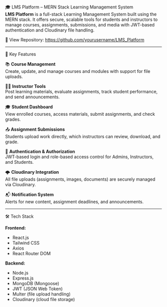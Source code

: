 🎓 LMS Platform – MERN Stack Learning Management System  
**LMS Platform** is a full-stack Learning Management System built using the MERN stack. It offers secure, scalable tools for students and instructors to manage courses, assignments, submissions, and media with JWT-based authentication and Cloudinary file handling.

  
🔗 View Repository: https://github.com/yourusername/LMS_Platform

---

🚀 Key Features

📚 **Course Management**  
Create, update, and manage courses and modules with support for file uploads.

👨‍🏫 **Instructor Tools**  
Post learning materials, evaluate assignments, track student performance, and send announcements.

🎓 **Student Dashboard**  
View enrolled courses, access materials, submit assignments, and check grades.

📤 **Assignment Submissions**  
Students upload work directly, which instructors can review, download, and grade.

🔐 **Authentication & Authorization**  
JWT-based login and role-based access control for Admins, Instructors, and Students.

🌩️ **Cloudinary Integration**  
All file uploads (assignments, images, documents) are securely managed via Cloudinary.

📬 **Notification System**  
Alerts for new content, assignment deadlines, and announcements.

---

🛠️ Tech Stack

**Frontend:**  
- React.js  
- Tailwind CSS 
- Axios  
- React Router DOM  

**Backend:**  
- Node.js  
- Express.js  
- MongoDB (Mongoose)  
- JWT (JSON Web Token)  
- Multer (file upload handling)  
- Cloudinary (cloud file storage)


